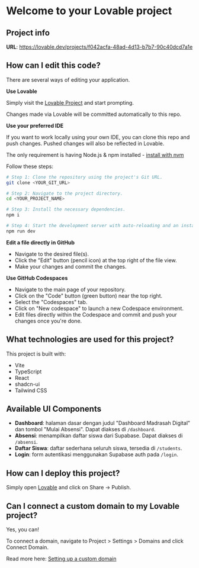 # Welcome to your Lovable project

## Project info

**URL**: https://lovable.dev/projects/f042acfa-48ad-4d13-b7b7-90c40dcd7a1e

## How can I edit this code?

There are several ways of editing your application.

**Use Lovable**

Simply visit the [Lovable Project](https://lovable.dev/projects/f042acfa-48ad-4d13-b7b7-90c40dcd7a1e) and start prompting.

Changes made via Lovable will be committed automatically to this repo.

**Use your preferred IDE**

If you want to work locally using your own IDE, you can clone this repo and push changes. Pushed changes will also be reflected in Lovable.

The only requirement is having Node.js & npm installed - [install with nvm](https://github.com/nvm-sh/nvm#installing-and-updating)

Follow these steps:

```sh
# Step 1: Clone the repository using the project's Git URL.
git clone <YOUR_GIT_URL>

# Step 2: Navigate to the project directory.
cd <YOUR_PROJECT_NAME>

# Step 3: Install the necessary dependencies.
npm i

# Step 4: Start the development server with auto-reloading and an instant preview.
npm run dev
```

**Edit a file directly in GitHub**

- Navigate to the desired file(s).
- Click the "Edit" button (pencil icon) at the top right of the file view.
- Make your changes and commit the changes.

**Use GitHub Codespaces**

- Navigate to the main page of your repository.
- Click on the "Code" button (green button) near the top right.
- Select the "Codespaces" tab.
- Click on "New codespace" to launch a new Codespace environment.
- Edit files directly within the Codespace and commit and push your changes once you're done.

## What technologies are used for this project?

This project is built with:

- Vite
- TypeScript
- React
- shadcn-ui
- Tailwind CSS

## Available UI Components

- **Dashboard**: halaman dasar dengan judul "Dashboard Madrasah Digital" dan tombol "Mulai Absensi". Dapat diakses di `/dashboard`.
- **Absensi**: menampilkan daftar siswa dari Supabase. Dapat diakses di `/absensi`.
- **Daftar Siswa**: daftar sederhana seluruh siswa, tersedia di `/students`.
- **Login**: form autentikasi menggunakan Supabase auth pada `/login`.

## How can I deploy this project?

Simply open [Lovable](https://lovable.dev/projects/f042acfa-48ad-4d13-b7b7-90c40dcd7a1e) and click on Share -> Publish.

## Can I connect a custom domain to my Lovable project?

Yes, you can!

To connect a domain, navigate to Project > Settings > Domains and click Connect Domain.

Read more here: [Setting up a custom domain](https://docs.lovable.dev/tips-tricks/custom-domain#step-by-step-guide)
